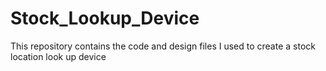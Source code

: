 # Stock_Lookup_Device
This repository contains the code and design files I used to create a stock location look up device
